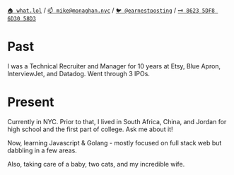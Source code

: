[`🏠 what.lol`](https://what.lol/) /
[`📫 mike@monaghan.nyc`](mailto:mike@monaghan.nyc) /
[`🐦 @earnestposting`](https://twitter.com/earnestposting) /
[`🗝️ 8623 5DF8 6D30 58D3`](https://keybase.io/mikemonaghan/pgp_keys.asc)


# Past

I was a Technical Recruiter and Manager for 10 years at Etsy, Blue Apron, InterviewJet, and Datadog. Went through 3 IPOs.

# Present

Currently in NYC. Prior to that, I lived in South Africa, China, and Jordan for high school and the first part of college. Ask me about it!

Now, learning Javascript & Golang - mostly focused on full stack web but dabbling in a few areas.

Also, taking care of a baby, two cats, and my incredible wife.
